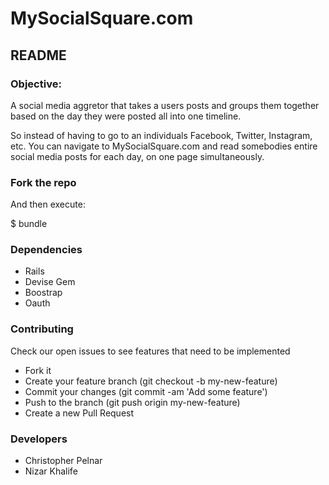 <h1>MySocialSquare.com</h1>

<h2>README</h2>
<h3>Objective:</h3>

  <p>A social media aggretor that takes a users posts and groups them together based on the day they were posted all into one timeline.</p>

  <p>So instead of having to go to an individuals Facebook, Twitter, Instagram, etc. You can navigate to MySocialSquare.com and read somebodies entire social media posts for each day, on one page simultaneously.</p>

<h3>Fork the repo</h3>

  <p>And then execute:</p>

  <p>$ bundle</p>

<h3>Dependencies</h3>

  <ul>
    <li>Rails</li>
    <li>Devise Gem</li>
    <li>Boostrap</li>
    <li>Oauth</li>
  </ul>

<h3>Contributing</h3>

  <p>Check our open issues to see features that need to be implemented</p>

  <ul>
    <li>Fork it</li>
    <li>Create your feature branch (git checkout -b my-new-feature)</li>
    <li>Commit your changes (git commit -am 'Add some feature')</li>
    <li>Push to the branch (git push origin my-new-feature)</li>
    <li>Create a new Pull Request</li>
  </ul>

<h3>Developers</h3>

  <ul>
    <li>Christopher Pelnar</li>
    <li>Nizar Khalife</li>
  </ul>
